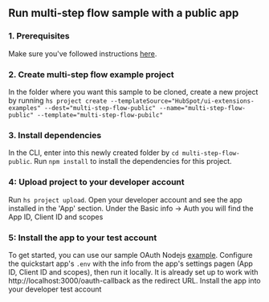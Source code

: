 ## Run multi-step flow sample with a public app

### 1. Prerequisites

Make sure you've followed instructions [here](https://github.com/HubSpot/ui-extensions-examples/blob/main/multi-step-flow/README.md#step-1-update-your-cli-and--authenticate-your-developer-account).

### 2. Create multi-step flow example project

In the folder where you want this sample to be cloned, create a new project by running `hs project create --templateSource="HubSpot/ui-extensions-examples" --dest="multi-step-flow-public" --name="multi-step-flow-public" --template="multi-step-flow-pubilc"`

### 3. Install dependencies

In the CLI, enter into this newly created folder by `cd multi-step-flow-public`. Run `npm install` to install the dependencies for this project.

### 4: Upload project to your developer account

Run `hs project upload`. Open your developer account and see the app installed in the 'App' section. Under the Basic info -> Auth you will find the App ID, Client ID and scopes

### 5: Install the app to your test account

To get started, you can use our sample OAuth Nodejs [example](https://github.com/hubspot/oauth-quickstart-nodejs).
Configure the quickstart app's `.env` with the info from the app's settings pagen (App ID, Client ID and scopes), then run it locally. It is already set up to work with http://localhost:3000/oauth-callback as the redirect URL. Install the app into your developer test account
